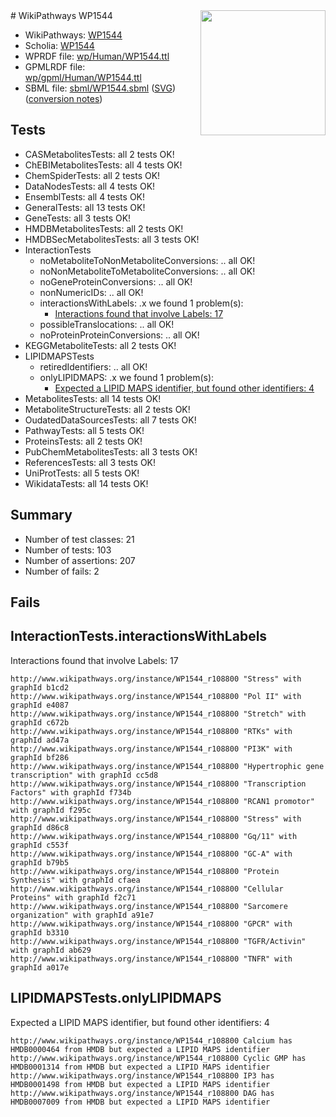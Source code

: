 <img style="float: right; width: 200px" src="../logo.png" />
# WikiPathways WP1544

* WikiPathways: [WP1544](https://identifiers.org/wikipathways:WP1544)
* Scholia: [WP1544](https://scholia.toolforge.org/wikipathways/WP1544)
* WPRDF file: [wp/Human/WP1544.ttl](../wp/Human/WP1544.ttl)
* GPMLRDF file: [wp/gpml/Human/WP1544.ttl](../wp/gpml/Human/WP1544.ttl)
* SBML file: [sbml/WP1544.sbml](../sbml/WP1544.sbml) ([SVG](../sbml/WP1544.svg)) ([conversion notes](../sbml/WP1544.txt))

## Tests
* CASMetabolitesTests: all 2 tests OK!
* ChEBIMetabolitesTests: all 4 tests OK!
* ChemSpiderTests: all 2 tests OK!
* DataNodesTests: all 4 tests OK!
* EnsemblTests: all 4 tests OK!
* GeneralTests: all 13 tests OK!
* GeneTests: all 3 tests OK!
* HMDBMetabolitesTests: all 2 tests OK!
* HMDBSecMetabolitesTests: all 3 tests OK!
* InteractionTests
    * noMetaboliteToNonMetaboliteConversions: .. all OK!
    * noNonMetaboliteToMetaboliteConversions: .. all OK!
    * noGeneProteinConversions: .. all OK!
    * nonNumericIDs: .. all OK!
    * interactionsWithLabels: .x we found 1 problem(s):
        * [Interactions found that involve Labels: 17](#fe97a8bf)
    * possibleTranslocations: .. all OK!
    * noProteinProteinConversions: .. all OK!
* KEGGMetaboliteTests: all 2 tests OK!
* LIPIDMAPSTests
    * retiredIdentifiers: .. all OK!
    * onlyLIPIDMAPS: .x we found 1 problem(s):
        * [Expected a LIPID MAPS identifier, but found other identifiers: 4](#48cc60bb)
* MetabolitesTests: all 14 tests OK!
* MetaboliteStructureTests: all 2 tests OK!
* OudatedDataSourcesTests: all 7 tests OK!
* PathwayTests: all 5 tests OK!
* ProteinsTests: all 2 tests OK!
* PubChemMetabolitesTests: all 3 tests OK!
* ReferencesTests: all 3 tests OK!
* UniProtTests: all 5 tests OK!
* WikidataTests: all 14 tests OK!


## Summary

* Number of test classes: 21
* Number of tests: 103
* Number of assertions: 207
* Number of fails: 2

## Fails

<a name="fe97a8bf" />

## InteractionTests.interactionsWithLabels

Interactions found that involve Labels: 17
```
http://www.wikipathways.org/instance/WP1544_r108800 "Stress" with graphId b1cd2
http://www.wikipathways.org/instance/WP1544_r108800 "Pol II" with graphId e4087
http://www.wikipathways.org/instance/WP1544_r108800 "Stretch" with graphId c672b
http://www.wikipathways.org/instance/WP1544_r108800 "RTKs" with graphId ad47a
http://www.wikipathways.org/instance/WP1544_r108800 "PI3K" with graphId bf286
http://www.wikipathways.org/instance/WP1544_r108800 "Hypertrophic gene transcription" with graphId cc5d8
http://www.wikipathways.org/instance/WP1544_r108800 "Transcription Factors" with graphId f734b
http://www.wikipathways.org/instance/WP1544_r108800 "RCAN1 promotor" with graphId f295c
http://www.wikipathways.org/instance/WP1544_r108800 "Stress" with graphId d86c8
http://www.wikipathways.org/instance/WP1544_r108800 "Gq/11" with graphId c553f
http://www.wikipathways.org/instance/WP1544_r108800 "GC-A" with graphId b79b5
http://www.wikipathways.org/instance/WP1544_r108800 "Protein Synthesis" with graphId cfaea
http://www.wikipathways.org/instance/WP1544_r108800 "Cellular Proteins" with graphId f2c71
http://www.wikipathways.org/instance/WP1544_r108800 "Sarcomere organization" with graphId a91e7
http://www.wikipathways.org/instance/WP1544_r108800 "GPCR" with graphId b3310
http://www.wikipathways.org/instance/WP1544_r108800 "TGFR/Activin" with graphId ab629
http://www.wikipathways.org/instance/WP1544_r108800 "TNFR" with graphId a017e
```

<a name="48cc60bb" />

## LIPIDMAPSTests.onlyLIPIDMAPS

Expected a LIPID MAPS identifier, but found other identifiers: 4
```
http://www.wikipathways.org/instance/WP1544_r108800 Calcium has HMDB0000464 from HMDB but expected a LIPID MAPS identifier
http://www.wikipathways.org/instance/WP1544_r108800 Cyclic GMP has HMDB0001314 from HMDB but expected a LIPID MAPS identifier
http://www.wikipathways.org/instance/WP1544_r108800 IP3 has HMDB0001498 from HMDB but expected a LIPID MAPS identifier
http://www.wikipathways.org/instance/WP1544_r108800 DAG has HMDB0007009 from HMDB but expected a LIPID MAPS identifier
```

